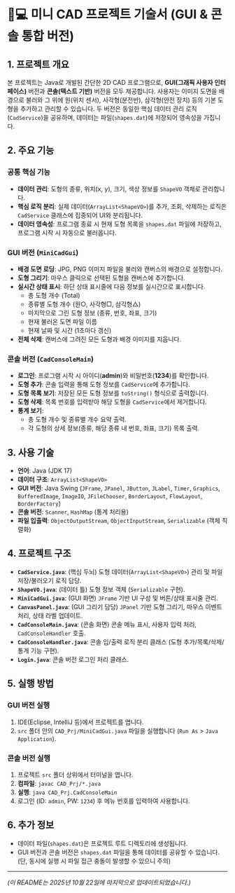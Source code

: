 # 🎨💻 미니 CAD 프로젝트 기술서 (GUI & 콘솔 통합 버전)

## 1. 프로젝트 개요

본 프로젝트는 Java로 개발된 간단한 2D CAD 프로그램으로, **GUI(그래픽 사용자 인터페이스)** 버전과 **콘솔(텍스트 기반)** 버전을 모두 제공합니다. 사용자는 이미지 도면을 배경으로 불러와 그 위에 원(위치 센서), 사각형(분전반), 삼각형(안전 장치) 등의 기본 도형을 추가하고 관리할 수 있습니다. 두 버전은 동일한 핵심 데이터 관리 로직(`CadService`)을 공유하며, 데이터는 파일(`shapes.dat`)에 저장되어 영속성을 가집니다.

## 2. 주요 기능

### 공통 핵심 기능
* **데이터 관리**: 도형의 종류, 위치(x, y), 크기, 색상 정보를 `ShapeVO` 객체로 관리합니다.
* **핵심 로직 분리**: 실제 데이터(`ArrayList<ShapeVO>`)를 추가, 조회, 삭제하는 로직은 `CadService` 클래스에 집중되어 UI와 분리됩니다.
* **데이터 영속성**: 프로그램 종료 시 현재 도형 목록을 `shapes.dat` 파일에 저장하고, 프로그램 시작 시 자동으로 불러옵니다.

### GUI 버전 (`MiniCadGui`)
* **배경 도면 로딩**: JPG, PNG 이미지 파일을 불러와 캔버스의 배경으로 설정합니다.
* **도형 그리기**: 마우스 클릭으로 선택된 도형을 캔버스에 추가합니다.
* **실시간 상태 표시**: 하단 상태 표시줄에 다음 정보를 실시간으로 표시합니다.
    * 총 도형 개수 (Total)
    * 종류별 도형 개수 (원○, 사각형□, 삼각형△)
    * 마지막으로 그린 도형 정보 (종류, 번호, 좌표, 크기)
    * 현재 불러온 도면 파일 이름
    * 현재 날짜 및 시간 (1초마다 갱신)
* **전체 삭제**: 캔버스에 그려진 모든 도형과 배경 이미지를 지웁니다.

### 콘솔 버전 (`CadConsoleMain`)
* **로그인**: 프로그램 시작 시 아이디(**admin**)와 비밀번호(**1234**)를 확인합니다.
* **도형 추가**: 콘솔 입력을 통해 도형 정보를 `CadService`에 추가합니다.
* **도형 목록 보기**: 저장된 모든 도형 정보를 `toString()` 형식으로 출력합니다.
* **도형 삭제**: 목록 번호를 입력받아 해당 도형을 `CadService`에서 제거합니다.
* **통계 보기**:
    * 총 도형 개수 및 종류별 개수 요약 출력.
    * 각 도형의 상세 정보(종류, 해당 종류 내 번호, 좌표, 크기) 목록 출력.

## 3. 사용 기술

* **언어**: Java (JDK 17)
* **데이터 구조**: `ArrayList<ShapeVO>`
* **GUI 버전**: Java Swing (`JFrame`, `JPanel`, `JButton`, `JLabel`, `Timer`, `Graphics`, `BufferedImage`, `ImageIO`, `JFileChooser`, `BorderLayout`, `FlowLayout`, `BorderFactory`)
* **콘솔 버전**: `Scanner`, `HashMap` (통계 처리용)
* **파일 입출력**: `ObjectOutputStream`, `ObjectInputStream`, `Serializable` (객체 직렬화)

## 4. 프로젝트 구조

* **`CadService.java`**: (핵심 두뇌) 도형 데이터(`ArrayList<ShapeVO>`) 관리 및 파일 저장/불러오기 로직 담당.
* **`ShapeVO.java`**: (데이터 틀) 도형 정보 객체 (`Serializable` 구현).
* **`MiniCadGui.java`**: (GUI 화면) `JFrame` 기반 UI 구성 및 버튼/상태 표시줄 관리.
* **`CanvasPanel.java`**: (GUI 그리기 담당) `JPanel` 기반 도형 그리기, 마우스 이벤트 처리, 상태 라벨 업데이트.
* **`CadConsoleMain.java`**: (콘솔 화면) 콘솔 메뉴 표시, 사용자 입력 처리, `CadConsoleHandler` 호출.
* **`CadConsoleHandler.java`**: 콘솔 입/출력 로직 분리 클래스 (도형 추가/목록/삭제/통계 기능 구현).
* **`Login.java`**: 콘솔 버전 로그인 처리 클래스.

## 5. 실행 방법

### GUI 버전 실행
1. IDE(Eclipse, IntelliJ 등)에서 프로젝트를 엽니다.
2. `src` 폴더 안의 `CAD_Prj/MiniCadGui.java` 파일을 실행합니다 (`Run As` > `Java Application`).

### 콘솔 버전 실행
1. 프로젝트 `src` 폴더 상위에서 터미널을 엽니다.
2. **컴파일**: `javac CAD_Prj/*.java`
3. **실행**: `java CAD_Prj.CadConsoleMain`
4. 로그인 (ID: `admin`, PW: `1234`) 후 메뉴 번호를 입력하여 사용합니다.

## 6. 추가 정보
* 데이터 파일(`shapes.dat`)은 프로젝트 루트 디렉토리에 생성됩니다.
* GUI 버전과 콘솔 버전은 `shapes.dat` 파일을 통해 데이터를 공유할 수 있습니다. (단, 동시에 실행 시 파일 접근 충돌이 발생할 수 있으니 주의)

---

*(이 README는 2025년 10월 22일에 마지막으로 업데이트되었습니다.)*
